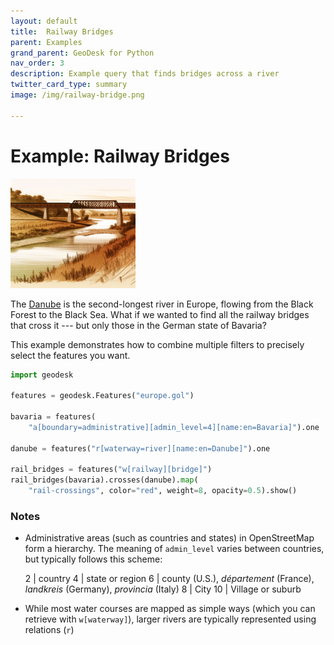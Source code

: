 ```yaml
---
layout: default
title:  Railway Bridges
parent: Examples
grand_parent: GeoDesk for Python
nav_order: 3
description: Example query that finds bridges across a river
twitter_card_type: summary
image: /img/railway-bridge.png

---
```


# Example: Railway Bridges

<img class="float" src="/img/railway-bridge.png" width="200">

The [Danube](https://www.openstreetmap.org/relation/89652) is the second-longest river in Europe, flowing from the Black Forest to the Black Sea. What if we wanted to find all the railway bridges that cross it --- but only those in the German state of Bavaria?

This example demonstrates how to combine multiple filters to precisely select the features you want.

<div style="clear: both;"></div>

```python
import geodesk

features = geodesk.Features("europe.gol")

bavaria = features(
    "a[boundary=administrative][admin_level=4][name:en=Bavaria]").one

danube = features("r[waterway=river][name:en=Danube]").one

rail_bridges = features("w[railway][bridge]")
rail_bridges(bavaria).crosses(danube).map(
    "rail-crossings", color="red", weight=8, opacity=0.5).show()
```

### Notes

- Administrative areas (such as countries and states) in OpenStreetMap form a hierarchy.
  The meaning of `admin_level` varies between countries, but typically follows this scheme:

  2  | country
  4  | state or region
  6  | county (U.S.), *département* (France), *landkreis* (Germany), *provincia* (Italy)
  8  | City
  10 | Village or suburb

- While most water courses are mapped as simple ways (which you can retrieve with `w[waterway]`), larger rivers are typically represented using relations (`r`)
